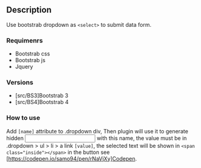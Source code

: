 ## Description
Use bootstrab dropdown as `<select>` to submit data form.

### Requimenrs 
* Bootstrab css
* Bootstrab js
* Jquery

### Versions
* [src/BS3]Bootstrab 3
* [src/BS4]Bootstrab 4

### How to use
Add `[name]` attribute to .dropdown div, Then plugin will use it to generate hidden <input> with this name, the value must be in .dropdown > ul > li > a link `[value]`, the selected text will be shown in `<span class="inside"></span>` in the button see [https://codepen.io/samo94/pen/rNaVjXy]Codepen.
